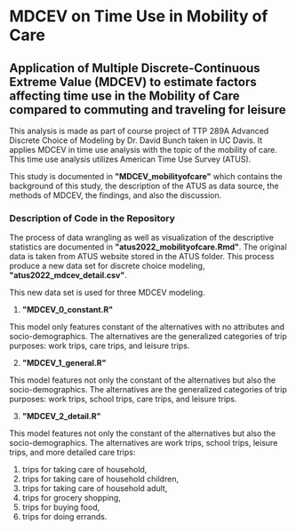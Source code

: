 # MDCEV on Time Use in Mobility of Care

## Application of Multiple Discrete-Continuous Extreme Value (MDCEV) to estimate factors affecting time use in the Mobility of Care compared to commuting and traveling for leisure

This analysis is made as part of course project of TTP 289A Advanced Discrete Choice of Modeling by Dr. David Bunch taken in UC Davis. 
It applies MDCEV in time use analysis with the topic of the mobility of care. This time use analysis utilizes American Time Use Survey (ATUS). 

This study is documented in **"MDCEV_mobilityofcare"** which contains the background of this study, the description of the ATUS as data source, the methods of MDCEV, the findings, and also the discussion.

### Description of Code in the Repository

The process of data wrangling as well as visualization of the descriptive statistics are documented in **"atus2022_mobilityofcare.Rmd"**. 
The original data is taken from ATUS website stored in the ATUS folder. 
This process produce a new data set for discrete choice modeling, **"atus2022_mdcev_detail.csv"**. 

This new data set is used for three MDCEV modeling.

1. **"MDCEV_0_constant.R"**

  This model only features constant of the alternatives with no attributes and socio-demographics. 
  The alternatives are the generalized categories of trip purposes: work trips, care trips, and leisure trips. 

2. **"MDCEV_1_general.R"**

  This model features not only the constant of the alternatives but also the socio-demographics. 
  The alternatives are the generalized categories of trip purposes: work trips, school trips, care trips, and leisure trips. 

3. **"MDCEV_2_detail.R"**

  This model features not only the constant of the alternatives but also the socio-demographics. 
  The alternatives are work trips, school trips, leisure trips, and more detailed care trips:
  1. trips for taking care of household,
  2. trips for taking care of household children,
  3. trips for taking care of household adult,
  4. trips for grocery shopping,
  5. trips for buying food,
  6. trips for doing errands.
